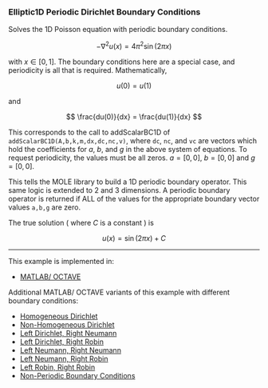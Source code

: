 ### Elliptic1D Periodic Dirichlet Boundary Conditions

Solves the 1D Poisson equation with periodic  boundary conditions.

$$
-\nabla^2 u(x) = 4\pi^2 \sin( 2\pi x )
$$

with $x\in[0,1]$. The boundary conditions here are a special case, and periodicity is all that is required. Mathematically,

$$
u(0) = u(1)
$$

and

$$
\frac{du(0)}{dx} = \frac{du(1)}{dx}
$$

This corresponds to the call to addScalarBC1D of `addScalarBC1D(A,b,k,m,dx,dc,nc,v)`, where `dc`, `nc`, and `vc` are vectors which hold the coefficients for $a$, $b$, and $g$ in the above system of equations. To request periodicity, the values must be all zeros. $a=[0,0]$, $b=[0,0]$ and $g=[0,0]$. 

This tells the MOLE library to build a 1D periodic boundary operator. This same logic is extended to 2 and 3 dimensions. A periodic boundary operator is returned if ALL of the values for the appropriate boundary vector values `a,b,g` are zero.


The true solution ( where $C$ is a constant ) is

$$
u(x) = \sin(2\pi x) + C
$$

---

This example is implemented in:
- [MATLAB/ OCTAVE](https://github.com/csrc-sdsu/mole/blob/main/examples/matlab_octave/elliptic1DPeriodicBC.m)

Additional MATLAB/ OCTAVE variants of this example with different boundary conditions:
- [Homogeneous Dirichlet](https://github.com/csrc-sdsu/mole/blob/main/examples/matlab_octave/elliptic1DHomogeneousDirichlet.m)
- [Non-Homogeneous Dirichlet](https://github.com/csrc-sdsu/mole/blob/main/examples/matlab_octave/elliptic1DNonHomogeneousDirichlet.m)
- [Left Dirichlet, Right Neumann](https://github.com/csrc-sdsu/mole/blob/main/examples/matlab_octave/elliptic1DLeftDirichletRightNeumann.m)
- [Left Dirichlet, Right Robin](https://github.com/csrc-sdsu/mole/blob/main/examples/matlab_octave/elliptic1DLeftDirichletRightRobin.m)
- [Left Neumann, Right Neumann](https://github.com/csrc-sdsu/mole/blob/main/examples/matlab_octave/elliptic1DLeftNeumannRightNeumann.m)
- [Left Neumann, Right Robin](https://github.com/csrc-sdsu/mole/blob/main/examples/matlab_octave/elliptic1DLeftNeumannRightRobin.m)
- [Left Robin, Right Robin](https://github.com/csrc-sdsu/mole/blob/main/examples/matlab_octave/elliptic1DLeftRobinRightRobin.m)
- [Non-Periodic Boundary Conditions](https://github.com/csrc-sdsu/mole/blob/main/examples/matlab_octave/elliptic1DNonPeriodicBC.m)